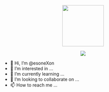 <p align="center">
    <img src="https://i.imgur.com/KrSLFjM.png"
        height="130">
</p>
<p align="center">
  <a href="https://github.com/badges/shields/graphs/contributors" alt="Contributors">
    <img src="https://img.shields.io/badge/website-000000?style=for-the-badge&logo=About.me&logoColor=white" /></a>
</p>

- 👋 Hi, I’m @esoneXon
- 👀 I’m interested in ...
- 🌱 I’m currently learning ...
- 💞️ I’m looking to collaborate on ...
- 📫 How to reach me ...

<!---
esoneXon/esoneXon is a ✨ special ✨ repository because its `README.md` (this file) appears on your GitHub profile.
You can click the Preview link to take a look at your changes.
--->
